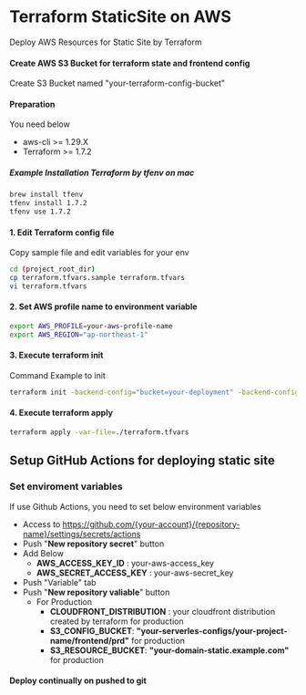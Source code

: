 # Terraform StaticSite on AWS

Deploy AWS Resources for Static Site by Terraform

#### Create AWS S3 Bucket for terraform state and frontend config

Create S3 Bucket named "your-terraform-config-bucket"

#### Preparation

You need below

- aws-cli >= 1.29.X
- Terraform >= 1.7.2

##### Example Installation Terraform by tfenv on mac

```bash
brew install tfenv
tfenv install 1.7.2
tfenv use 1.7.2
```

#### 1. Edit Terraform config file

Copy sample file and edit variables for your env

```bash
cd (project_root_dir)
cp terraform.tfvars.sample terraform.tfvars
vi terraform.tfvars
```

#### 2. Set AWS profile name to environment variable

```bash
export AWS_PROFILE=your-aws-profile-name
export AWS_REGION="ap-northeast-1"
```

#### 3. Execute terraform init

Command Example to init

```bash
terraform init -backend-config="bucket=your-deployment" -backend-config="key=terraform/your-project/terraform.tfstate" -backend-config="region=ap-northeast-1"
```

#### 4. Execute terraform apply

```bash
terraform apply -var-file=./terraform.tfvars
```

## Setup GitHub Actions for deploying static site

### Set enviroment variables

If use Github Actions, you need to set below environment variables

- Access to https://github.com/{your-account}/{repository-name}/settings/secrets/actions
- Push "**New repository secret**" button
- Add Below
  - **AWS_ACCESS_KEY_ID** : your-aws-access_key
  - **AWS_SECRET_ACCESS_KEY** : your-aws-secret_key
- Push "Variable" tab
- Push "**New repository valiable**" button
  - For Production
    - **CLOUDFRONT_DISTRIBUTION** : your cloudfront distribution created by terraform for production
    - **S3_CONFIG_BUCKET**: **"your-serverles-configs/your-project-name/frontend/prd"** for production
    - **S3_RESOURCE_BUCKET**: **"your-domain-static.example.com"** for production

#### Deploy continually on pushed to git
